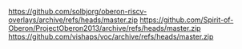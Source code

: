 https://github.com/solbjorg/oberon-riscv-overlays/archive/refs/heads/master.zip
https://github.com/Spirit-of-Oberon/ProjectOberon2013/archive/refs/heads/master.zip
https://github.com/vishaps/voc/archive/refs/heads/master.zip
